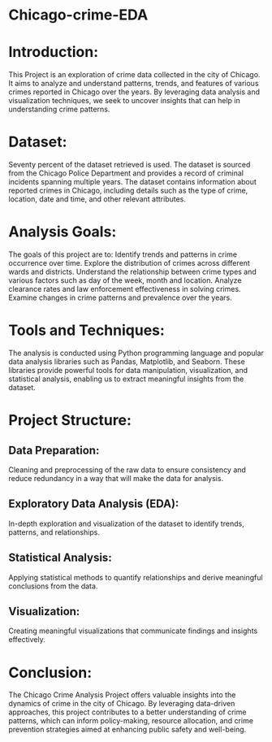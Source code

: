 # Chicago-crime-EDA

# Introduction:
This Project is an exploration of crime data collected in the city of Chicago. It aims to analyze and understand patterns, trends, and features of various crimes reported in Chicago over the years. By leveraging data analysis and visualization techniques, we seek to uncover insights that can help in understanding crime patterns.

# Dataset:
Seventy percent of the dataset retrieved is used. The dataset is sourced from the Chicago Police Department and provides a record of criminal incidents spanning multiple years. The dataset contains information about reported crimes in Chicago, including details such as the type of crime, location, date and time, and other relevant attributes. 

# Analysis Goals:

The goals of this project are to:
Identify trends and patterns in crime occurrence over time.
Explore the distribution of crimes across different wards and districts.
Understand the relationship between crime types and various factors such as day of the week, month and location.
Analyze clearance rates and law enforcement effectiveness in solving crimes.
Examine changes in crime patterns and prevalence over the years.

# Tools and Techniques:
The analysis is conducted using Python programming language and popular data analysis libraries such as Pandas, Matplotlib, and Seaborn. These libraries provide powerful tools for data manipulation, visualization, and statistical analysis, enabling us to extract meaningful insights from the dataset.

# Project Structure:

## Data Preparation: 
Cleaning and preprocessing of the raw data to ensure consistency and reduce redundancy in a way that will make the data for analysis.

## Exploratory Data Analysis (EDA): 
In-depth exploration and visualization of the dataset to identify trends, patterns, and relationships.

## Statistical Analysis: 
Applying statistical methods to quantify relationships and derive meaningful conclusions from the data.

## Visualization: 
Creating meaningful visualizations that communicate findings and insights effectively.

# Conclusion:
The Chicago Crime Analysis Project offers valuable insights into the dynamics of crime in the city of Chicago. By leveraging data-driven approaches, this project contributes to a better understanding of crime patterns, which can inform policy-making, resource allocation, and crime prevention strategies aimed at enhancing public safety and well-being.





